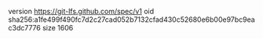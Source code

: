 version https://git-lfs.github.com/spec/v1
oid sha256:a1fe499f490fc7d2c27cad052b7132cfad430c52680e6b00e97bc9eac3dc7776
size 1606
